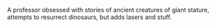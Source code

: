 A professor obsessed with stories of ancient creatures of giant stature, attempts to resurrect dinosaurs, but adds lasers and stuff.